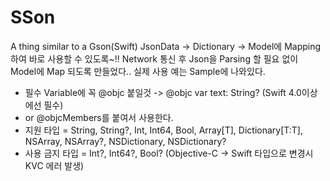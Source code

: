 # SSon
A thing similar to a Gson(Swift)
JsonData -> Dictionary -> Model에 Mapping 하여 바로 사용할 수 있도록~!!
Network 통신 후 Json을 Parsing 할 필요 없이 Model에 Map 되도록 만들었다..
실제 사용 예는 Sample에 나와있다.

 * 필수 Variable에 꼭 @objc 붙일것 -> @objc var text: String?          (Swift 4.0이상에선 필수)
 * or @objcMembers를 붙여서 사용한다.
 * 지원 타입 = String, String?, Int, Int64, Bool, Array[T], Dictionary[T:T], NSArray, NSArray?, NSDictionary, NSDictionary?
 * 사용 금지 타입 = Int?, Int64?, Bool? (Objective-C -> Swift 타입으로 변경시 KVC 에러 발생)

